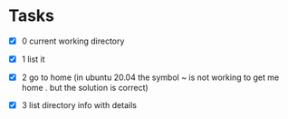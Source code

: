 # Tasks
- [x] 0 current working directory
- [x] 1 list it
- [x] 2 go to home (in ubuntu 20.04 the symbol ~ is not working to get me home . but the solution is correct)
- [x] 3 list directory info with details


